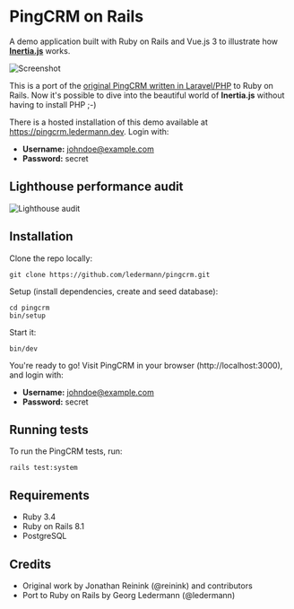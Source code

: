 # PingCRM on Rails

A demo application built with Ruby on Rails and Vue.js 3 to illustrate how **[Inertia.js](https://inertiajs.com/)** works.

![Screenshot](screenshot.jpg)

This is a port of the [original PingCRM written in Laravel/PHP](https://github.com/inertiajs/pingcrm) to Ruby on Rails. Now it's possible to dive into the beautiful world of **Inertia.js** without having to install PHP ;-)

There is a hosted installation of this demo available at https://pingcrm.ledermann.dev. Login with:

- **Username:** johndoe@example.com
- **Password:** secret

## Lighthouse performance audit

![Lighthouse audit](lighthouse.png)

## Installation

Clone the repo locally:

```
git clone https://github.com/ledermann/pingcrm.git
```

Setup (install dependencies, create and seed database):

```
cd pingcrm
bin/setup
```

Start it:

```
bin/dev
```

You're ready to go! Visit PingCRM in your browser (http://localhost:3000), and login with:

- **Username:** johndoe@example.com
- **Password:** secret

## Running tests

To run the PingCRM tests, run:

```
rails test:system
```

## Requirements

- Ruby 3.4
- Ruby on Rails 8.1
- PostgreSQL

## Credits

- Original work by Jonathan Reinink (@reinink) and contributors
- Port to Ruby on Rails by Georg Ledermann (@ledermann)
